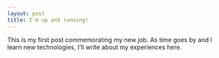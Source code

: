 ```yaml
---
layout: post
title: I'm up and running!
---
```


This is my first post commemorating my new job.  As time goes by and I learn new technologies, I'll write about my experiences here.
